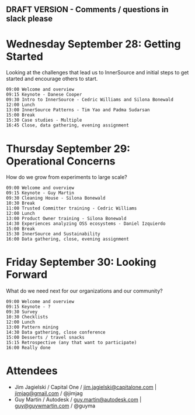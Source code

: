 ## DRAFT VERSION - Comments / questions in slack please

# Wednesday September 28: Getting Started

Looking at the challenges that lead us to InnerSource and initial steps to get started and encourage others to start.

    09:00 Welcome and overview
    09:15 Keynote - Danese Cooper
    09:30 Intro to InnerSource - Cedric Williams and Silona Bonewald
    12:00 Lunch
    13:00 InnerSource Patterns - Tim Yao and Padma Sudarsan
    15:00 Break
    15:30 Case studies - Multiple
    16:45 Close, data gathering, evening assignment

# Thursday September 29: Operational Concerns

How do we grow from experiments to large scale?

    09:00 Welcome and overview
    09:15 Keynote - Guy Martin
    09:30 Cleaning House - Silona Bonewald
    10:30 Break
    11:00 Trusted Committer training - Cedric Williams
    12:00 Lunch
    13:00 Product Owner training - Silona Bonewald
    14:30 Experiences analyzing OSS ecosystems - Daniel Izquierdo
    15:00 Break
    15:30 InnerSource and Sustainability
    16:00 Data gathering, close, evening assignment

# Friday September 30: Looking Forward

What do we need next for our organizations and our community?

    09:00 Welcome and overview
    09:15 Keynote - ?
    09:30 Survey
    10:30 Checklists
    12:00 Lunch
    13:00 Pattern mining
    14:30 Data gathering, close conference
    15:00 Desserts / travel snacks
    15:15 Retrospective (any that want to participate)
    16:00 Really done

# Attendees

* Jim Jagielski / Capital One / jim.jagielski@capitalone.com | jimjag@gmail.com / @jimjag
* Guy Martin / Autodesk / guy.martin@autodesk.com | guy@guywmartin.com / @guyma